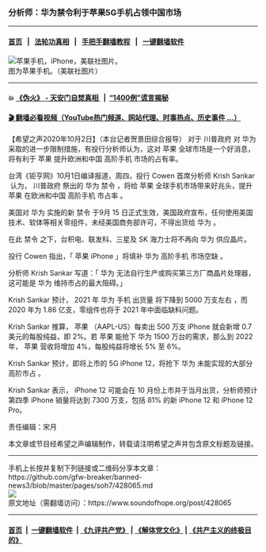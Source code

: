 ### 分析师：华为禁令利于苹果5G手机占领中国市场
------------------------

#### [首页](https://github.com/gfw-breaker/banned-news3/blob/master/README.md) &nbsp;&nbsp;|&nbsp;&nbsp; [法轮功真相](https://github.com/begood0513/basic/blob/master/README.md)  &nbsp;&nbsp;|&nbsp;&nbsp; [手把手翻墙教程](https://github.com/gfw-breaker/guides/wiki)  &nbsp;&nbsp;|&nbsp;&nbsp; [一键翻墙软件](https://github.com/gfw-breaker/nogfw/blob/master/README.md)  



<div><img alt="苹果手机，iPhone，美联社图片。" src="https://img.soundofhope.org/2020-10/apple-app-store-records-1601651860398.jpg"/>
<br/><figcaption class="caption">
 图为苹果手机。（美联社图片）
</figcaption></div><hr/>

#### 💥 [《伪火》 - 天安门自焚真相 ](http://158.247.195.190:10000/videos/blog/weihuo.html)&nbsp; |&nbsp; [“1400例”谎言揭秘  ](http://158.247.195.190:10000/videos/blog/jiexi1400.html)

#### [ 🎬  翻墙必看视频（YouTube热门频道、网站代理、时事热点、历史事件 ...）](https://github.com/gfw-breaker/links/blob/master/banned.md)

<div><div class="Content__Wrapper sc-1bvya0-0 grZQxZ">
 <p class="meta-top">
  <span class="meta">
   【希望之声2020年10月2日】（本台记者贺景田综合报导）
  </span>
  对于
  <ok href="/term/3532">
   川普政府
  </ok>
  对
  <ok href="/term/1233">
   华为
  </ok>
  采取的进一步限制措施，有投行分析师认为，这对
  <ok href="/term/990">
   苹果
  </ok>
  全球市场是一个好消息，将有利于
  <ok href="/term/990">
   苹果
  </ok>
  提升欧洲和中国
  <ok href="/term/389074">
   高阶手机
  </ok>
  市场的占有率。
 </p>
 <p>
  台湾《钜亨网》10月1日编译报道，周四，投行 Cowen 首席分析师 Krish Sankar  认为，
  <ok href="/term/3532">
   川普政府
  </ok>
  祭出的
  <ok href="/term/1233">
   华为
  </ok>
  <ok href="/term/3208">
   禁令
  </ok>
  ，将给
  <ok href="/term/990">
   苹果
  </ok>
  全球手机市场带来好兆头，提升
  <ok href="/term/990">
   苹果
  </ok>
  在欧洲和中国
  <ok href="/term/389074">
   高阶手机
  </ok>
  <ok href="/term/134077">
   市占率
  </ok>
  。
 </p>
 <div class="AD_Embed__Wrap-sc-1xslmin-0 igMuqX module desktop">
  <div>
  </div>
 </div>
 <p>
  美国对
  <ok href="/term/1233">
   华为
  </ok>
  实施的新
  <ok href="/term/3208">
   禁令
  </ok>
  于9月 15 日正式生效，美国政府宣布，任何使用美国技术、软体等相关零组件，未经美国商务部许可，不得出货给
  <ok href="/term/1233">
   华为
  </ok>
  。
 </p>
 <p>
  在此
  <ok href="/term/3208">
   禁令
  </ok>
  之下，台积电、联发科、三星及 SK 海力士将不再向
  <ok href="/term/1233">
   华为
  </ok>
  供应晶片。
 </p>
 <p>
  投行 Cowen 指出，「
  <ok href="/term/990">
   苹果
  </ok>
  <ok href="/term/3248">
   iPhone
  </ok>
  」将填补
  <ok href="/term/1233">
   华为
  </ok>
  <ok href="/term/389074">
   高阶手机
  </ok>
  <ok href="/term/389077">
   市场空缺
  </ok>
  。
 </p>
 <p>
  分析师 Krish Sankar 写道：「
  <ok href="/term/1233">
   华为
  </ok>
  无法自行生产或购买第三方厂商晶片处理器，这可能是
  <ok href="/term/1233">
   华为
  </ok>
  维持市占的最大阻碍。」
 </p>
 <p>
  Krish Sankar 预计， 2021 年
  <ok href="/term/1233">
   华为
  </ok>
  手机
  <ok href="/term/23788">
   出货量
  </ok>
  将下降到 5000 万支左右 ，而2020 年为 1.86 亿支，零组件也将于 2021 年中面临缺料问题。
 </p>
 <p>
  Krish Sankar 推算，
  <ok href="/term/990">
   苹果
  </ok>
  （AAPL-US）每卖出 500 万支
  <ok href="/term/3248">
   iPhone
  </ok>
  就会新增 0.7 美元的每股纯益，即 2%。若
  <ok href="/term/990">
   苹果
  </ok>
  能抢下
  <ok href="/term/1233">
   华为
  </ok>
  1500 万台的需求，那么到 2022 年，
  <ok href="/term/990">
   苹果
  </ok>
  营收将增加 4%，每股纯益将增长 5% 至 6%。
 </p>
 <p>
  Krish Sankar 预计，即将上市的 5G
  <ok href="/term/3248">
   iPhone
  </ok>
  12，将抢下
  <ok href="/term/1233">
   华为
  </ok>
  未能实现的大部分
  <ok href="/term/389080">
   高阶市占
  </ok>
  。
 </p>
 <p>
  Krish Sankar 表示，
  <ok href="/term/3248">
   iPhone
  </ok>
  12 可能会在 10 月份上市并于当月出货，分析师预计第四季
  <ok href="/term/3248">
   iPhone
  </ok>
  销量将达到 7300 万支，包括 81% 的新
  <ok href="/term/3248">
   iPhone
  </ok>
  12 和
  <ok href="/term/3248">
   iPhone
  </ok>
  12 Pro。
 </p>
 <p class="meta-btm">
  责任编辑：宋月
 </p>
 <p class="meta-btm">
  本文章或节目经希望之声编辑制作，转载请注明希望之声并包含原文标题及链接。
 </p>
</div>
</div>
<hr/>
手机上长按并复制下列链接或二维码分享本文章：<br/>
https://github.com/gfw-breaker/banned-news3/blob/master/pages/soh7/428065.md <br/>
<a href='https://github.com/gfw-breaker/banned-news3/blob/master/pages/soh7/428065.md'><img src='https://github.com/gfw-breaker/banned-news3/blob/master/pages/soh7/428065.md.png'/></a> <br/>
原文地址（需翻墙访问）：https://www.soundofhope.org/post/428065


------------------------
#### [首页](https://github.com/gfw-breaker/banned-news3/blob/master/README.md) &nbsp;|&nbsp; [一键翻墙软件](https://github.com/gfw-breaker/nogfw/blob/master/README.md) &nbsp;| [《九评共产党》](https://github.com/gfw-breaker/9ping.md/blob/master/README.md#九评之一评共产党是什么) | [《解体党文化》](https://github.com/gfw-breaker/jtdwh.md/blob/master/README.md) | [《共产主义的终极目的》](https://github.com/gfw-breaker/gczydzjmd.md/blob/master/README.md)


<img src='http://gfw-breaker.win/banned-news3/pages/soh7/428065.md' width='0px' height='0px'/>